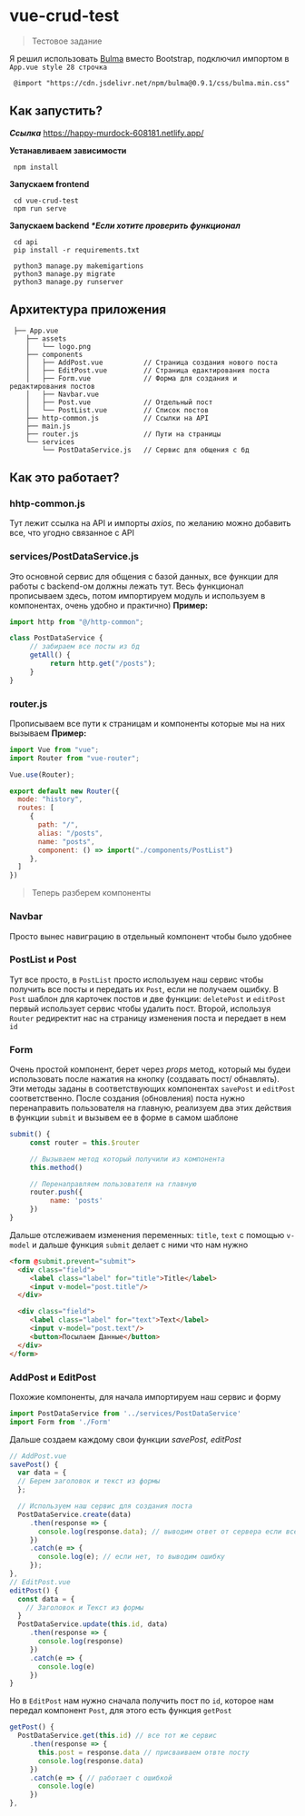 # vue-crud-test
> Тестовое задание

Я решил использовать [Bulma](https://bulma.io) вместо Bootstrap, подключил импортом в `App.vue style 28 строчка`

     @import "https://cdn.jsdelivr.net/npm/bulma@0.9.1/css/bulma.min.css"

## Как запустить?
**_Ссылка_** https://happy-murdock-608181.netlify.app/


**Устанавливаем зависимости**

     npm install      
**Запускаем frontend**

     cd vue-crud-test
     npm run serve
**Запускаем backend _*Если хотите проверить функционал_**

     cd api
     pip install -r requirements.txt

     python3 manage.py makemigartions
     python3 manage.py migrate
     python3 manage.py runserver


## Архитектура приложения
```
 ├── App.vue
    ├── assets                 
    │   └── logo.png
    ├── components               
    │   ├── AddPost.vue          // Страница создания нового поста
    │   ├── EditPost.vue         // Страница едактирования поста
    │   ├── Form.vue             // Форма для создания и редактирования постов
    │   ├── Navbar.vue
    │   ├── Post.vue             // Отдельный пост
    │   └── PostList.vue         // Список постов
    ├── http-common.js           // Ссылки на API
    ├── main.js
    ├── router.js                // Пути на страницы
    └── services
        └── PostDataService.js   // Сервис для общения с бд
```

## Как это работает? 

### hhtp-common.js
Тут лежит ссылка на API и импорты *axios*, по желанию можно добавить все, что угодно связанное с API

### services/PostDataService.js
Это основной сервис для общения с базой данных, все функции для работы с backend-ом должны лежать тут.
Весь функционал прописываем здесь, потом импортируем модуль и используем в компонентах, очень удобно и практично)
**Пример:**
```javascript
import http from "@/http-common";

class PostDataService {
     // забираем все посты из бд
     getAll() {
          return http.get("/posts");
     }
}
```
### router.js
Прописываем все пути к страницам и компоненты которые мы на них вызываем
**Пример:**
```javascript
import Vue from "vue";
import Router from "vue-router";

Vue.use(Router);

export default new Router({
  mode: "history",
  routes: [
     {
       path: "/",
       alias: "/posts",
       name: "posts",
       component: () => import("./components/PostList")
     },
  ]
})
```

> Теперь разберем компоненты
### Navbar
Просто вынес навиграцию в отдельный компонент чтобы было удобнее

### PostList и Post
Тут все просто, в `PostList` просто используем наш сервис чтобы получить все посты и передать их `Post`, если не получаем ошибку.
В `Post` шаблон для карточек постов и две функции: `deletePost` и `editPost` первый использует сервис чтобы удалить пост.
Второй, используя `Router` редиректит нас на страницу изменения поста и передает в нем `id`

### Form
Очень простой компонент, берет через *props* метод, который мы будеи использовать после нажатия на кнопку (создавать пост/ обнавлять). 
Эти методы заданы в соответствующих компонентах `savePost` и `editPost` соответственно. 
После создания (обновления) поста нужно перенаправить пользователя на главную, реализуем два этих действия в функции `submit` и вызывем ее в форме в самом шаблоне
```javascript
submit() {
     const router = this.$router

     // Вызываем метод который получили из компонента
     this.method()

     // Перенаправляем пользователя на главную
     router.push({
          name: 'posts'
     })
}
``` 
Дальше отслеживаем изменения переменных: `title`, `text` с помощью `v-model` и дальше функция `submit` делает с ними что нам нужно
```html
<form @submit.prevent="submit">
  <div class="field">
     <label class="label" for="title">Title</label>
     <input v-model="post.title"/> 
  </div>

  <div class="field">
     <label class="label" for="text">Text</label>
     <input v-model="post.text"/> 
     <button>Посылаем Данные</button>
  </div>
</form>
```

### AddPost и EditPost
Похожие компоненты, для начала импортируем наш сервис и форму
```javascript
import PostDataService from '../services/PostDataService'
import Form from './Form'
```
Дальше создаем каждому свои функции
*savePost, editPost*
```javascript
// AddPost.vue
savePost() {
  var data = {
  // Берем заголовок и текст из формы
  };

  // Используем наш сервис для создания поста
  PostDataService.create(data)
     .then(response => { 
       console.log(response.data); // выводим ответ от сервера если все хорошо
     })
     .catch(e => {
       console.log(e); // если нет, то выводим ошибку
     });
},
// EditPost.vue
editPost() {
  const data = {
    // Заголовок и Текст из формы
  }
  PostDataService.update(this.id, data)
     .then(response => {
       console.log(response)
     })
     .catch(e => {
       console.log(e)
     })
}
```
Но в `EditPost` нам нужно сначала получить пост по `id`, которое нам передал компонент `Post`, для этого есть функция `getPost`
```javascript
getPost() {
  PostDataService.get(this.id) // все тот же сервис
     .then(response => {
       this.post = response.data // присваиваем отвте посту
       console.log(response.data)
     })
     .catch(e => { // работает с ошибкой
       console.log(e)
     })
},
```

